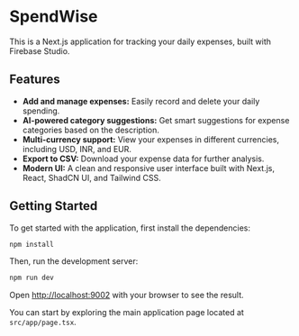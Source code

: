 # SpendWise

This is a Next.js application for tracking your daily expenses, built with Firebase Studio.

## Features

- **Add and manage expenses:** Easily record and delete your daily spending.
- **AI-powered category suggestions:** Get smart suggestions for expense categories based on the description.
- **Multi-currency support:** View your expenses in different currencies, including USD, INR, and EUR.
- **Export to CSV:** Download your expense data for further analysis.
- **Modern UI:** A clean and responsive user interface built with Next.js, React, ShadCN UI, and Tailwind CSS.

## Getting Started

To get started with the application, first install the dependencies:

```bash
npm install
```

Then, run the development server:

```bash
npm run dev
```

Open [http://localhost:9002](http://localhost:9002) with your browser to see the result.

You can start by exploring the main application page located at `src/app/page.tsx`.
